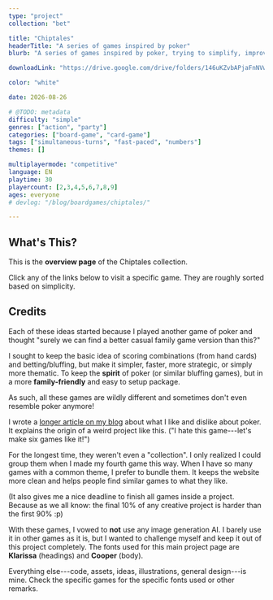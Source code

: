 ```yaml
---
type: "project"
collection: "bet"

title: "Chiptales"
headerTitle: "A series of games inspired by poker"
blurb: "A series of games inspired by poker, trying to simplify, improve or change different parts."

downloadLink: "https://drive.google.com/drive/folders/146uKZvbAPjaFnNVwQkz1Rwo3vGNJ1B1W"

color: "white"

date: 2026-08-26

# @TODO: metadata
difficulty: "simple"
genres: ["action", "party"]
categories: ["board-game", "card-game"]
tags: ["simultaneous-turns", "fast-paced", "numbers"]
themes: []

multiplayermode: "competitive"
language: EN
playtime: 30
playercount: [2,3,4,5,6,7,8,9]
ages: everyone
# devlog: "/blog/boardgames/chiptales/"

---
```


## What's This?

This is the **overview page** of the Chiptales collection.

Click any of the links below to visit a specific game. They are roughly sorted based on simplicity.


## Credits

Each of these ideas started because I played another game of poker and thought "surely we can find a better casual family game version than this?" 

I sought to keep the basic idea of scoring combinations (from hand cards) and betting/bluffing, but make it simpler, faster, more strategic, or simply more thematic. To keep the **spirit** of poker (or similar bluffing games), but in a more **family-friendly** and easy to setup package.

As such, all these games are wildly different and sometimes don't even resemble poker anymore!

I wrote a [longer article on my blog](https://tiamopastoor.com/blog/2025/02/my-problems-with-poker/) about what I like and dislike about poker. It explains the origin of a weird project like this. ("I hate this game---let's make six games like it!")

For the longest time, they weren't even a "collection". I only realized I could group them when I made my fourth game this way. When I have so many games with a common theme, I prefer to bundle them. It keeps the website more clean and helps people find similar games to what they like. 

(It also gives me a nice deadline to finish all games inside a project. Because as we all know: the final 10% of any creative project is harder than the first 90% :p)

With these games, I vowed to **not** use any image generation AI. I barely use it in other games as it is, but I wanted to challenge myself and keep it out of this project completely. The fonts used for this main project page are **Klarissa** (headings) and **Cooper** (body). 

Everything else---code, assets, ideas, illustrations, general design---is mine. Check the specific games for the specific fonts used or other remarks.

